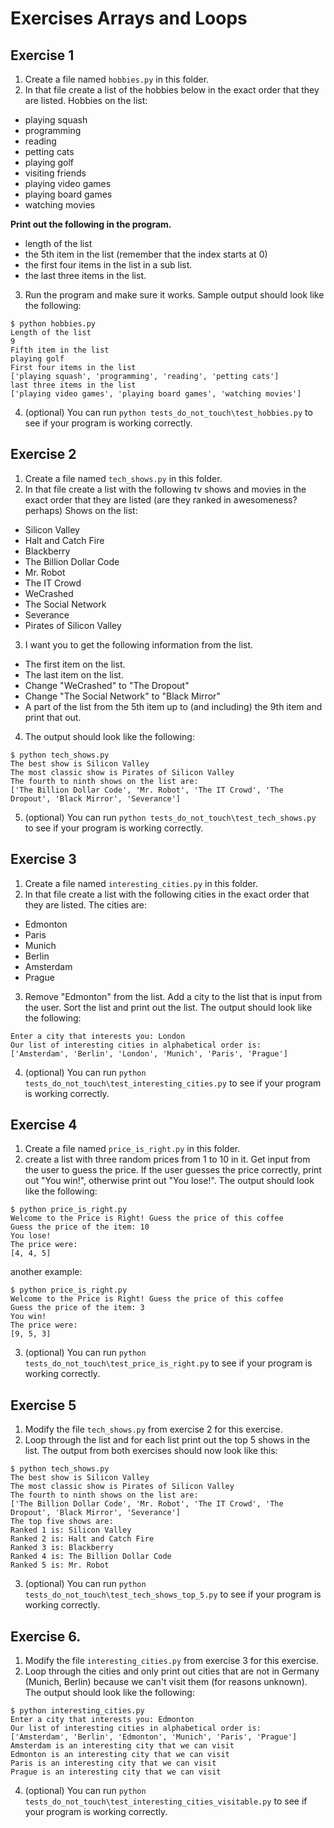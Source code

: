 # Exercises Arrays and Loops

## Exercise 1
1. Create a file named `hobbies.py` in this folder.
2. In that file create a list of the hobbies below in the exact order that they are listed.
Hobbies on the list:
- playing squash
- programming
- reading
- petting cats
- playing golf
- visiting friends
- playing video games
- playing board games
- watching movies

**Print out the following in the program.**
- length of the list
- the 5th item in the list (remember that the index starts at 0)
- the first four items in the list in a sub list.
- the last three items in the list.
3. Run the program and make sure it works. Sample output should look like the following:
```
$ python hobbies.py
Length of the list
9
Fifth item in the list
playing golf
First four items in the list
['playing squash', 'programming', 'reading', 'petting cats']
last three items in the list
['playing video games', 'playing board games', 'watching movies']
```
4. (optional) You can run `python tests_do_not_touch\test_hobbies.py` to see if your program is working correctly.

## Exercise 2
1. Create a file named `tech_shows.py` in this folder.
2. In that file create a list with the following tv shows and movies in the exact order that they are listed (are they ranked in awesomeness? perhaps)
Shows on the list:
- Silicon Valley
- Halt and Catch Fire
- Blackberry
- The Billion Dollar Code
- Mr. Robot
- The IT Crowd
- WeCrashed
- The Social Network
- Severance
- Pirates of Silicon Valley
3. I want you to get the following information from the list.
- The first item on the list.
- The last item on the list.
- Change "WeCrashed" to "The Dropout"
- Change "The Social Network" to "Black Mirror"
- A part of the list from the 5th item up to (and including) the 9th item and print that out.
4. The output should look like the following:
```
$ python tech_shows.py
The best show is Silicon Valley
The most classic show is Pirates of Silicon Valley
The fourth to ninth shows on the list are:
['The Billion Dollar Code', 'Mr. Robot', 'The IT Crowd', 'The Dropout', 'Black Mirror', 'Severance']
```
5. (optional) You can run `python tests_do_not_touch\test_tech_shows.py` to see if your program is working correctly.


## Exercise 3

1. Create a file named `interesting_cities.py` in this folder.
2. In that file create a list with the following cities in the exact order that they are listed. The cities are:
- Edmonton
- Paris
- Munich
- Berlin
- Amsterdam
- Prague
3. Remove "Edmonton" from the list. Add a city to the list that is input from the user. Sort the list and print out the list. The output should look like the following:
```
Enter a city that interests you: London
Our list of interesting cities in alphabetical order is:
['Amsterdam', 'Berlin', 'London', 'Munich', 'Paris', 'Prague']
```
4. (optional) You can run `python tests_do_not_touch\test_interesting_cities.py` to see if your program is working correctly.

## Exercise 4
1. Create a file named `price_is_right.py` in this folder.
2. create a list with three random prices from 1 to 10 in it. Get input from the user to guess the price. If the user guesses the price correctly, print out "You win!", otherwise print out "You lose!". The output should look like the following:
```
$ python price_is_right.py
Welcome to the Price is Right! Guess the price of this coffee
Guess the price of the item: 10
You lose!
The price were:
[4, 4, 5]
```
another example:
```
$ python price_is_right.py
Welcome to the Price is Right! Guess the price of this coffee
Guess the price of the item: 3
You win!
The price were:
[9, 5, 3]
```
3. (optional) You can run `python tests_do_not_touch\test_price_is_right.py` to see if your program is working correctly.

## Exercise 5 
1. Modify the file `tech_shows.py` from exercise 2 for this exercise. 
2. Loop through the list and for each list print out the top 5 shows in the list. The output from both exercises should now look like this:
```
$ python tech_shows.py
The best show is Silicon Valley
The most classic show is Pirates of Silicon Valley
The fourth to ninth shows on the list are:
['The Billion Dollar Code', 'Mr. Robot', 'The IT Crowd', 'The Dropout', 'Black Mirror', 'Severance']
The top five shows are:
Ranked 1 is: Silicon Valley
Ranked 2 is: Halt and Catch Fire
Ranked 3 is: Blackberry
Ranked 4 is: The Billion Dollar Code
Ranked 5 is: Mr. Robot
```
3. (optional) You can run `python tests_do_not_touch\test_tech_shows_top_5.py` to see if your program is working correctly.


## Exercise 6. 
1. Modify the file `interesting_cities.py` from exercise 3 for this exercise.
2. Loop through the cities and only print out cities that are not in Germany (Munich, Berlin) because we can't visit them (for reasons unknown). The output should look like the following:
```
$ python interesting_cities.py
Enter a city that interests you: Edmonton
Our list of interesting cities in alphabetical order is:
['Amsterdam', 'Berlin', 'Edmonton', 'Munich', 'Paris', 'Prague']
Amsterdam is an interesting city that we can visit
Edmonton is an interesting city that we can visit
Paris is an interesting city that we can visit
Prague is an interesting city that we can visit
```
4. (optional) You can run `python tests_do_not_touch\test_interesting_cities_visitable.py` to see if your program is working correctly.
